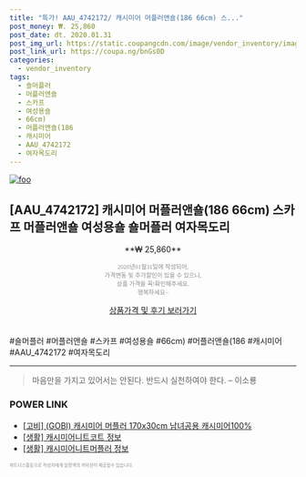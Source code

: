 ```yaml
--- 
title: "특가! AAU_4742172/ 캐시미어 머플러앤숄(186 66cm) 스..." 
post_money: ₩. 25,860 
post_date: dt. 2020.01.31 
post_img_url: https://static.coupangcdn.com/image/vendor_inventory/images/2018/04/17/12/5/10853cd6-42dc-48e7-87e0-d2f774e58739.jpg 
post_link_url: https://coupa.ng/bnGs0D 
categories: 
  - vendor_inventory 
tags: 
  - 숄머플러 
  - 머플러앤숄 
  - 스카프 
  - 여성용숄 
  - 66cm) 
  - 머플러앤숄(186 
  - 캐시미어 
  - AAU_4742172 
  - 여자목도리 
--- 
```

[![foo](https://static.coupangcdn.com/image/vendor_inventory/images/2018/04/17/12/5/10853cd6-42dc-48e7-87e0-d2f774e58739.jpg)](https://coupa.ng/bnGs0D) 

## [AAU_4742172] 캐시미어 머플러앤숄(186 66cm) 스카프 머플러앤숄 여성용숄 숄머플러 여자목도리 
<p style="text-align: center;">**₩ 25,860**</p> 
<p style="text-align: center;"><span style="color: #898c8f; font-family: Georgia,Times,serif; font-size: 0.75em;">2020년01월31일에 작성되어, <br>가격변동 및 추가할인이 있을 수 있으니,<br> 상품 가격을 꼭!확인해주세요.<br>행복하세요~</span> 
</p>	 
<div markdown="0" style="text-align: center;"><a href="https://coupa.ng/bnGs0D" class="btn btn--success">상품가격 및 후기 보러가기</a></div> 
<br><br> 
  #숄머플러 #머플러앤숄 #스카프 #여성용숄 #66cm) #머플러앤숄(186 #캐시미어 #AAU_4742172 #여자목도리 
<hr> 

> 마음만을 가지고 있어서는 안된다. 반드시 실천하여야 한다. – 이소룡 


### POWER LINK

* <a href="https://blog.naver.com/sakai111/221785225097" target="_blank">[고비] (GOBI) 캐시미어 머플러 170x30cm 남녀공용 캐시미어100%</a>
* <a href="https://blog.naver.com/sakai111/221767485695" target="_blank"> [생활] 캐시미어니트코트 정보 </a>
* <a href="https://blog.naver.com/sakai111/221766285207" target="_blank"> [생활] 캐시미어니트머플러 정보 </a>

<span style="color: #898c8f; font-family: Georgia,Times,serif; font-size: 0.55em;">파트너스활동으로 작성자에게 일정액의 커미션이 제공될수 있습니다.</span> 
